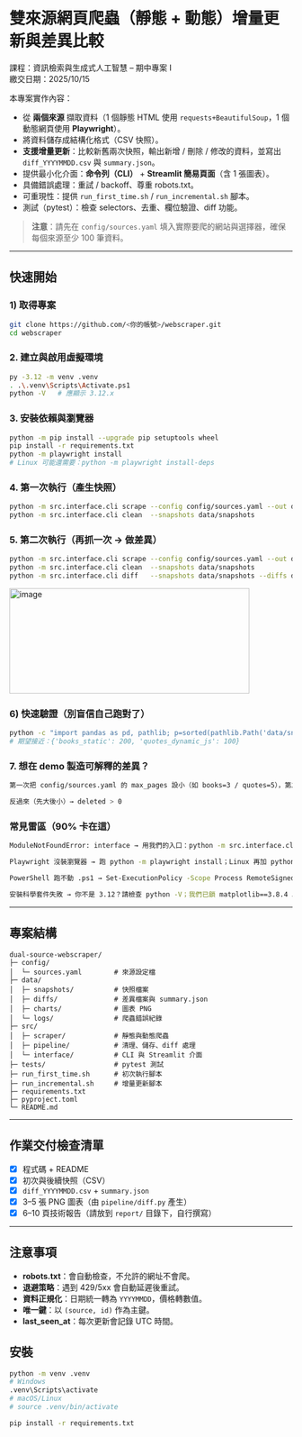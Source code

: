 # 雙來源網頁爬蟲（靜態 + 動態）增量更新與差異比較  

課程：資訊檢索與生成式人工智慧 – 期中專案 I  
繳交日期：2025/10/15  

本專案實作內容：  
- 從 **兩個來源** 擷取資料（1 個靜態 HTML 使用 `requests+BeautifulSoup`，1 個動態網頁使用 **Playwright**）。  
- 將資料儲存成結構化格式（CSV 快照）。  
- **支援增量更新**：比較新舊兩次快照，輸出新增 / 刪除 / 修改的資料，並寫出 `diff_YYYYMMDD.csv` 與 `summary.json`。  
- 提供最小化介面：**命令列（CLI）** + **Streamlit 簡易頁面**（含 1 張圖表）。  
- 具備錯誤處理：重試 / backoff、尊重 robots.txt。  
- 可重現性：提供 `run_first_time.sh` / `run_incremental.sh` 腳本。  
- 測試（pytest）：檢查 selectors、去重、欄位驗證、diff 功能。  

> **注意**：請先在 `config/sources.yaml` 填入實際要爬的網站與選擇器，確保每個來源至少 100 筆資料。  

---

## 快速開始

### 1) 取得專案
```bash
git clone https://github.com/<你的帳號>/webscraper.git
cd webscraper

```

### 2. 建立與啟用虛擬環境
```bash
py -3.12 -m venv .venv
. .\.venv\Scripts\Activate.ps1
python -V   # 應顯示 3.12.x
```

### 3. 安裝依賴與瀏覽器
```bash
python -m pip install --upgrade pip setuptools wheel
pip install -r requirements.txt
python -m playwright install
# Linux 可能還需要：python -m playwright install-deps
```

### 4. 第一次執行（產生快照）
```bash
python -m src.interface.cli scrape --config config/sources.yaml --out data/snapshots
python -m src.interface.cli clean  --snapshots data/snapshots
```

### 5. 第二次執行（再抓一次 → 做差異）
```bash
python -m src.interface.cli scrape --config config/sources.yaml --out data/snapshots
python -m src.interface.cli clean  --snapshots data/snapshots
python -m src.interface.cli diff   --snapshots data/snapshots --diffs data/diffs --charts data/charts
```
<img width="427" height="187" alt="image" src="https://github.com/user-attachments/assets/7a85539f-3450-4e2d-9295-5e3ea8bcf7b9" />

### 6) 快速驗證（別盲信自己跑對了）
```bash
python -c "import pandas as pd, pathlib; p=sorted(pathlib.Path('data/snapshots').glob('snapshot_*.csv'))[-1]; df=pd.read_csv(p); print('rows=',len(df)); print(df['source'].value_counts().to_dict())"
# 期望接近：{'books_static': 200, 'quotes_dynamic_js': 100}
```
### 7. 想在 demo 製造可解釋的差異？
```bash
第一次把 config/sources.yaml 的 max_pages 設小（如 books=3 / quotes=5），第二次改大（10/10）→ new > 0

反過來（先大後小）→ deleted > 0
```

### 常見雷區（90% 卡在這）
```bash
ModuleNotFoundError: interface → 用我們的入口：python -m src.interface.cli（或先設 PYTHONPATH=src）。

Playwright 沒裝瀏覽器 → 跑 python -m playwright install；Linux 再加 python -m playwright install-deps。

PowerShell 跑不動 .ps1 → Set-ExecutionPolicy -Scope Process RemoteSigned（當前視窗有效）。

安裝科學套件失敗 → 你不是 3.12？請檢查 python -V；我們已鎖 matplotlib==3.8.4 以用預編譯 wheel。
```
---

## 專案結構
```
dual-source-webscraper/
├─ config/
│  └─ sources.yaml        # 來源設定檔
├─ data/
│  ├─ snapshots/          # 快照檔案
│  ├─ diffs/              # 差異檔案與 summary.json
│  ├─ charts/             # 圖表 PNG
│  └─ logs/               # 爬蟲錯誤紀錄
├─ src/
│  ├─ scraper/            # 靜態與動態爬蟲
│  ├─ pipeline/           # 清理、儲存、diff 處理
│  └─ interface/          # CLI 與 Streamlit 介面
├─ tests/                 # pytest 測試
├─ run_first_time.sh      # 初次執行腳本
├─ run_incremental.sh     # 增量更新腳本
├─ requirements.txt
├─ pyproject.toml
└─ README.md
```

---

## 作業交付檢查清單
- [x] 程式碼 + README  
- [x] 初次與後續快照（CSV）  
- [x] `diff_YYYYMMDD.csv` + `summary.json`  
- [x] 3–5 張 PNG 圖表（由 `pipeline/diff.py` 產生）  
- [x] 6–10 頁技術報告（請放到 `report/` 目錄下，自行撰寫）  

---

## 注意事項
- **robots.txt**：會自動檢查，不允許的網址不會爬。  
- **退避策略**：遇到 429/5xx 會自動延遲後重試。  
- **資料正規化**：日期統一轉為 `YYYYMMDD`，價格轉數值。  
- **唯一鍵**：以 `(source, id)` 作為主鍵。  
- **last_seen_at**：每次更新會記錄 UTC 時間。


## 安裝

```bash
python -m venv .venv
# Windows
.venv\Scripts\activate
# macOS/Linux
# source .venv/bin/activate

pip install -r requirements.txt
